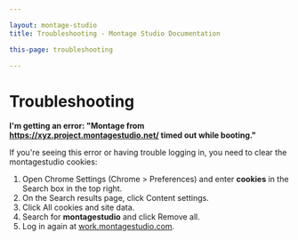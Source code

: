 ```yaml
---

layout: montage-studio
title: Troubleshooting - Montage Studio Documentation

this-page: troubleshooting

---
```


# Troubleshooting


**I'm getting an error: "Montage from https://xyz.project.montagestudio.net/ timed out while booting."**

If you're seeing this error or having trouble logging in, you need to clear the montagestudio cookies:

1. Open Chrome Settings (Chrome > Preferences) and enter **cookies** in the Search box in the top right.
2. On the Search results page, click Content settings.
3. Click All cookies and site data.
4. Search for **montagestudio** and click Remove all.
5. Log in again at [work.montagestudio.com](https://work.montagestudio.com).

 
 

